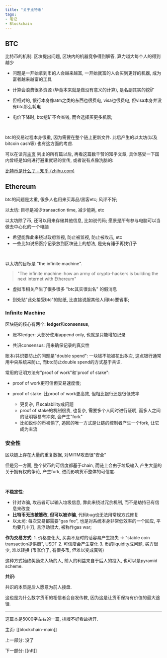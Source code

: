```yaml
---
title: "关于比特币"
tags:
- 笔记
- Blockchain
---
```


## BTC

比特币的机制: 区块提出问题, 区块内的机器竞争得到解答, 算力越大每个人的得到越少

- 问题是一开始拿到币的人会越来越富, 一开始就富的人会买到更好的机器, 成为富者越来越富的工具

- 计算会浪费很多资源 (毕竟本来就是做没有意义的计算), 是名副其实的挖矿

- 但相对的, 银行本身像atm之类的东西也很费电, visa也很费电, 但visa本身并没有btc那么耗电

- 电价下降时, btc挖矿不会省钱, 而会选择买更多机器; 

<br>

btc的交易过程本身很重, 因为需要在整个链上更新文件. 此后产生的以太坊(以及bitcoin cash等) 也有这方面的考虑.

可以在读完[主页](notes/nft/blockchain-main.md) 列出的所有篇以后, 再看这篇数千赞的知乎文章, 具体感受一下国内曾经是如何进行避重就轻的宣传, 或者说有点像洗脑的:

[比特币是什么？ - 知乎 (zhihu.com)](https://zhuanlan.zhihu.com/p/133202649)



## Ethereum

btc的问题是太重, 很多人也用来买毒品/黑客etc; 风评不好;

以太坊: 目标是减少transaction time, 减少能耗, etc

以太坊除了币, 还可以用来存储其他信息, 比如说代码; 愿景是所有参与电脑可以当做去中心化的一个电脑
- 希望能靠此来绕过政府监视, 防止被监视, 防止被攻击, etc
- 一些比如说把医疗记录放到区块链上的想法, 是先有锤子再找钉子

<br>

以太坊的目标是 "the infinite machine".

>"The infinite machine: how an army of crypto-hackers is building the next internet with Ethereum"

- 虚拟币相关产生了很多很多 "btc其实很出名" 的假消息

- 到处贴"此处接受btc"的贴纸, 比直接说服其他人用btc要省事; 



### Infinite Machine

区块链的核心有两个: **ledger**和**consensus**, 

- 账本ledger: 大部分使用append only, 也就是只能增加记录

- 共识consensus: 用来确保记录的真实性

账本/共识要防止的问题是"double spend": 一块钱不能被花出多次, 这点银行通常用中央系统来防止, 而btc防止double spend的方式基于共识.

常用的证明方法有"proof of work"和'proof of stake":

- proof of work更可信但交易速度慢; 

- proof of stake: 比proof of work更高效, 但相比银行还是很低效率
	- 更复杂, 且scalability成问题
	- proof of stake的机制很贵, 也复杂, 需要多个人同时进行证明, 而多人之间的证明容易有冲突, 会产生"fork"
	- 比如说你的币被偷了, 追回的唯一方式是让链的控制者产生一个fork, 让它成为主流



### 安全性

区块链上存在大量的重复数据, 对MITM攻击很"安全"

但是另一方面, 整个货币的可信度都基于chain, 而链上会由于垃圾输入 产生大量的关于拥有权的争论, 产生fork, 进而影响货币整体的可信度.

<br>

**不稳定性**:

- 针对诈骗, 攻击者可以输入垃圾信息, 靠此来绕过冗余机制, 而不是劫持已有信息来改变
- **比特币无法被篡改, 但可以被诈骗**, 代码bug也无法用常规方式修复
- 以太坊: 每次交易都需要"gas fee", 也是对系统本身非常低效率的一个回应, 平均要几十刀, 且浮动很大, 被称作gas war;

**作为交易方式**: 
 	1. 价格变化大, 买卖不及时的话容易产生损失 -> "stable coin transaction提供商", USDT
 	2. 可信度会产生变化
 	3. 币的liquidity成问题, 买方很少, 难以转换 (币涨价了, 有很多币, 但难以变成真钱)

这种方式始终奖励先入场的人, 前人的利益来自于后人的投入, 也可以是pyramid scheme.



**共识:**

共识的本质是后人愿意为前人接盘.

这也是为什么数字货币的相信者会自发传教, 因为这是让货币保持有价值的最大途径.


---

这篇本是5000字左右的一篇, 排版不好看故拆开.

主页: [[blockchain-main]]

上一部分: 没了

下一部分: [[nft]]